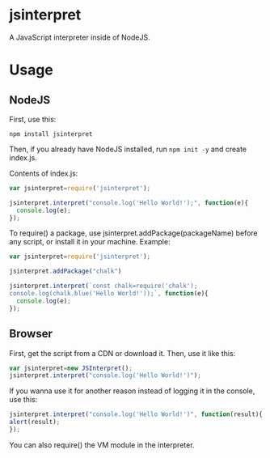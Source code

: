 # jsinterpret
A JavaScript interpreter inside of NodeJS.

# Usage
## NodeJS
First, use this:
```
npm install jsinterpret
```

Then, if you already have NodeJS installed, run ```npm init -y``` and create index.js.

Contents of index.js:
```javascript
var jsinterpret=require('jsinterpret');

jsinterpret.interpret("console.log('Hello World!');", function(e){
  console.log(e);
});
```
To require() a package, use jsinterpret.addPackage(packageName) before any script, or install it in your machine.
Example:

```javascript
var jsinterpret=require('jsinterpret');

jsinterpret.addPackage("chalk")

jsinterpret.interpret(`const chalk=require('chalk'); 
console.log(chalk.blue('Hello World!'));`, function(e){
  console.log(e);
});
```
## Browser
First, get the script from a CDN or download it.
Then, use it like this:
```javascript
var jsinterpret=new JSInterpret();
jsinterpret.interpret("console.log('Hello World!')");
```
If you wanna use it for another reason instead of logging it in the console, use this:

```javascript
jsinterpret.interpret("console.log('Hello World!')", function(result){
alert(result);
});
```

You can also require() the VM module in the interpreter.
